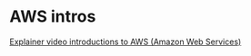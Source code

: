 # AWS intros
<a href="https://github.com/onegcc/AWSintros/wiki">Explainer video introductions to AWS (Amazon Web Services)</a>

